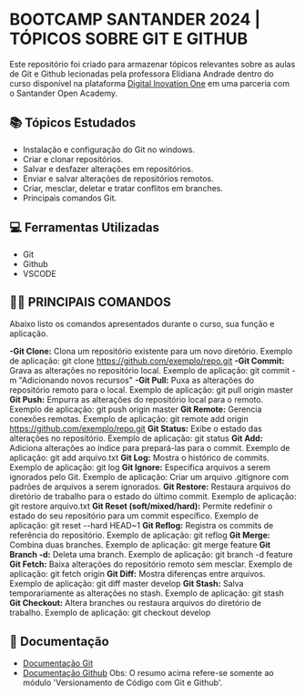 # BOOTCAMP SANTANDER 2024 | TÓPICOS SOBRE GIT E GITHUB
Este repositório foi criado para armazenar tópicos relevantes sobre as aulas de Git e Github lecionadas pela professora Elidiana Andrade dentro do curso disponível na plataforma [Digital Inovation One](https://www.dio.me/) em uma parceria com o Santander Open Academy.

 ## 📚 Tópicos Estudados
 - Instalação e configuração do Git no windows.
 - Criar e clonar repositórios.
 - Salvar e desfazer alterações em repositórios.
 - Enviar e salvar alterações de repositórios remotos.
 - Criar, mesclar, deletar e tratar conflitos em branches.
 - Principais comandos Git.

 ## 💻 Ferramentas Utilizadas
 - Git
 - Github
 - VSCODE

 ## 👩‍💻 PRINCIPAIS COMANDOS
 Abaixo listo os comandos apresentados durante o curso, sua função e aplicação.
 
**-Git Clone:** Clona um repositório existente para um novo diretório.
Exemplo de aplicação: git clone https://github.com/exemplo/repo.git
**-Git Commit:** Grava as alterações no repositório local.
Exemplo de aplicação: git commit -m "Adicionando novos recursos"
**-Git Pull:** Puxa as alterações do repositório remoto para o local.
Exemplo de aplicação: git pull origin master
**Git Push:** Empurra as alterações do repositório local para o remoto.
Exemplo de aplicação: git push origin master
**Git Remote:** Gerencia conexões remotas.
Exemplo de aplicação: git remote add origin https://github.com/exemplo/repo.git
**Git Status:** Exibe o estado das alterações no repositório.
Exemplo de aplicação: git status
**Git Add:** Adiciona alterações ao índice para prepará-las para o commit.
Exemplo de aplicação: git add arquivo.txt
**Git Log:** Mostra o histórico de commits.
Exemplo de aplicação: git log
**Git Ignore:** Especifica arquivos a serem ignorados pelo Git.
Exemplo de aplicação: Criar um arquivo .gitignore com padrões de arquivos a serem ignorados.
**Git Restore:** Restaura arquivos do diretório de trabalho para o estado do último commit.
Exemplo de aplicação: git restore arquivo.txt
**Git Reset (soft/mixed/hard):** Permite redefinir o estado do seu repositório para um commit específico.
Exemplo de aplicação: git reset --hard HEAD~1
**Git Reflog:** Registra os commits de referência do repositório.
Exemplo de aplicação: git reflog
**Git Merge:** Combina duas branches.
Exemplo de aplicação: git merge feature
**Git Branch -d:** Deleta uma branch.
Exemplo de aplicação: git branch -d feature
**Git Fetch:** Baixa alterações do repositório remoto sem mesclar.
Exemplo de aplicação: git fetch origin
**Git Diff:** Mostra diferenças entre arquivos.
Exemplo de aplicação: git diff master develop
**Git Stash:** Salva temporariamente as alterações no stash.
Exemplo de aplicação: git stash
**Git Checkout:** Altera branches ou restaura arquivos do diretório de trabalho.
Exemplo de aplicação: git checkout develop
 
 ## 📖 Documentação
 - [Documentação Git](https://git-scm.com/doc)
 - [Documentação Github](https://docs.github.com/pt)
Obs: O resumo acima refere-se somente ao módulo 'Versionamento de Código com Git e Github'.
